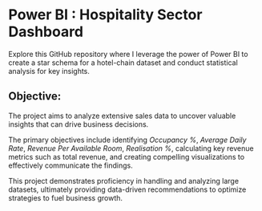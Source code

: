 # Power BI : Hospitality Sector Dashboard

Explore this GitHub repository where I leverage the power of Power BI to create a star schema for a hotel-chain dataset and conduct statistical analysis for key insights.



## Objective:

The project aims to analyze extensive sales data to uncover valuable insights that can drive business decisions.

The primary objectives include identifying *Occupancy %*, *Average Daily Rate*, *Revenue Per Available Room*, *Realisation %*, calculating key revenue metrics such as total revenue, and creating compelling visualizations to effectively communicate the findings.

This project demonstrates proficiency in handling and analyzing large datasets, ultimately providing data-driven recommendations to optimize strategies to fuel business growth.

## 
